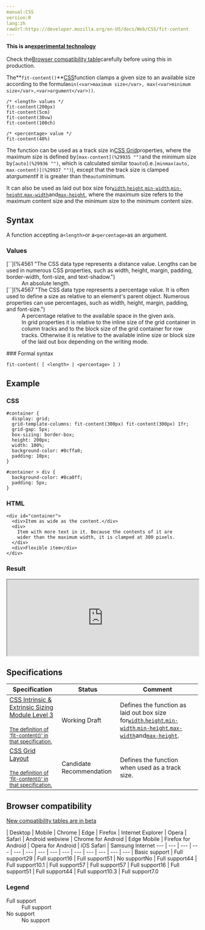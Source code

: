 ```yaml
---
manual:CSS
version:0
lang:zh
rawUrl:https://developer.mozilla.org/en-US/docs/Web/CSS/fit-content
---
```






**This is an[experimental technology](%3404 "")**<br></br>Check the[Browser compatibility table](%34648 "")carefully before using this in production.





The**`fit-content()`**[CSS](%427 "")function clamps a given size to an available size according to the formula`min(<var>maximum size</var>, max(<var>minimum size</var>,<var>argument</var>))`.


```
/* <length> values */
fit-content(200px)
fit-content(5cm)
fit-content(30vw)
fit-content(100ch)

/* <percentage> value */
fit-content(40%)
```


The function can be used as a track size in[CSS Grid](%29934 "")properties, where the maximum size is defined by`[max-content](%29935 "")`and the minimum size by`[auto](%29936 "")`, which is calculated similar to`auto`(i.e.`[minmax(auto, max-content)](%29937 "")`), except that the track size is clamped at<var>argument</var>if it is greater than the`auto`minimum.



It can also be used as laid out box size for[`width`](%13333 "The width CSS property specifies the width of an element. By default, the property defines the width of the content area. If box-sizing is set to border-box, however, it instead determines the width of the border area."),[`height`](%14278 "The height CSS property specifies the height of an element. By default, the property defines the height of the content area. If box-sizing is set to border-box, however, it instead determines the height of the border area."),[`min-width`](%14279 "The min-width CSS property sets the minimum width of an element. It prevents the used value of the width property from becoming smaller than the value specified for min-width."),[`min-height`](%14281 "The min-height CSS property sets the minimum height of an element. It prevents the used value of the height property from becoming smaller than the value specified for min-height."),[`max-width`](%14280 "The max-width CSS property sets the maximum width of an element. It prevents the used value of the width property from becoming larger than the value specified by max-width.")and[`max-height`](%14282 "The max-height CSS property sets the maximum height of an element. It prevents the used value of the height property from becoming larger than the value specified for max-height."), where the maximum size refers to the maximum content size and the minimum size to the minimum content size.


## Syntax<a name="Syntax"></a>


A function accepting a`<length>`or a`<percentage>`as an argument.


### Values<a name="Values"></a>
<dl><dt id=''>[`<length>`](%4561 "The <length> CSS data type represents a distance value. Lengths can be used in numerous CSS properties, such as width, height, margin, padding, border-width, font-size, and text-shadow.")</dt><dd>An absolute length.</dd><dt id=''>[`<percentage>`](%4567 "The <percentage> CSS data type represents a percentage value. It is often used to define a size as relative to an element's parent object. Numerous properties can use percentages, such as width, height, margin, padding, and font-size.")</dt><dd>A percentage relative to the available space in the given axis.</dd><dd>In grid properties it is relative to the inline size of the grid container in column tracks and to the block size of the grid container for row tracks. Otherwise it is relative to the available inline size or block size of the laid out box depending on the writing mode.</dd></dl>
### Formal syntax<a name="Formal_syntax"></a>

```
fit-content( [ <length> | <percentage> ] )
```

## Example<a name="Example"></a>

### CSS<a name="CSS"></a>

```
#container {
  display: grid;
  grid-template-columns: fit-content(300px) fit-content(300px) 1fr;
  grid-gap: 5px;
  box-sizing: border-box;
  height: 200px;
  width: 100%;
  background-color: #8cffa0;
  padding: 10px;
}

#container > div {
  background-color: #8ca0ff;
  padding: 5px;
} 

```

### HTML<a name="HTML"></a>

```
<div id="container">
  <div>Item as wide as the content.</div>
  <div>
    Item with more text in it. Because the contents of it are
    wider than the maximum width, it is clamped at 300 pixels.
  </div>
  <div>Flexible item</div>
</div>
```

### Result<a name="Result"></a>


<iframe src='https://mdn.mozillademos.org/en-US/docs/Web/CSS/fit-content$samples/Example?revision=1350755' width='100%' height='200'></iframe>



## Specifications<a name="Specifications"></a>

Specification | Status | Comment 
 ---  |  ---  |  ---  | 
[CSS Intrinsic &amp; Extrinsic Sizing Module Level 3<br></br><small>The definition of &#39;fit-content()&#39; in that specification.</small>](%29938 "") | Working Draft | Defines the function as laid out box size for[`width`](%13333 "The width CSS property specifies the width of an element. By default, the property defines the width of the content area. If box-sizing is set to border-box, however, it instead determines the width of the border area."),[`height`](%14278 "The height CSS property specifies the height of an element. By default, the property defines the height of the content area. If box-sizing is set to border-box, however, it instead determines the height of the border area."),[`min-width`](%14279 "The min-width CSS property sets the minimum width of an element. It prevents the used value of the width property from becoming smaller than the value specified for min-width."),[`min-height`](%14281 "The min-height CSS property sets the minimum height of an element. It prevents the used value of the height property from becoming smaller than the value specified for min-height."),[`max-width`](%14280 "The max-width CSS property sets the maximum width of an element. It prevents the used value of the width property from becoming larger than the value specified by max-width.")and[`max-height`](%14282 "The max-height CSS property sets the maximum height of an element. It prevents the used value of the height property from becoming larger than the value specified for max-height."). 
[CSS Grid Layout<br></br><small>The definition of &#39;fit-content()&#39; in that specification.</small>](%29939 "") | Candidate Recommendation | Defines the function when used as a track size. 


## Browser compatibility<a name="Browser_compatibility"></a>




[New compatibility tables are in beta<i></i>](%3360 "")

 | <abbr>Desktop<i></i></abbr> | <abbr>Mobile<i></i></abbr> 
 | <abbr>Chrome<i></i></abbr> | <abbr>Edge<i></i></abbr> | <abbr>Firefox<i></i></abbr> | <abbr>Internet Explorer<i></i></abbr> | <abbr>Opera<i></i></abbr> | <abbr>Safari<i></i></abbr> | <abbr>Android webview<i></i></abbr> | <abbr>Chrome for Android<i></i></abbr> | <abbr>Edge Mobile<i></i></abbr> | <abbr>Firefox for Android<i></i></abbr> | <abbr>Opera for Android<i></i></abbr> | <abbr>iOS Safari<i></i></abbr> | <abbr>Samsung Internet<i></i></abbr> 
 ---  |  ---  |  ---  |  ---  |  ---  |  ---  |  ---  |  ---  |  ---  |  ---  |  ---  |  ---  |  ---  |  ---  | 
Basic support | <abbr>Full support</abbr>29 | <abbr>Full support</abbr>16 | <abbr>Full support</abbr>51 | <abbr>No support</abbr>No | <abbr>Full support</abbr>44 | <abbr>Full support</abbr>10.1 | <abbr>Full support</abbr>57 | <abbr>Full support</abbr>57 | <abbr>Full support</abbr>16 | <abbr>Full support</abbr>51 | <abbr>Full support</abbr>44 | <abbr>Full support</abbr>10.3 | <abbr>Full support</abbr>7.0 


### Legend<a name="Legend"></a>
<dl><dt id=''><abbr>Full support</abbr></dt><dd>Full support</dd><dt id=''><abbr>No support</abbr></dt><dd>No support</dd></dl>







